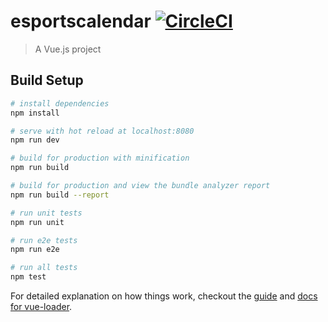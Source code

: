 # esportscalendar [![CircleCI](https://circleci.com/gh/SantiMA10/VUEsportscalendar.svg?style=svg&circle-token=6bb56fdb5a5fdba31a91bea8197e752deb657f60)](https://circleci.com/gh/SantiMA10/VUEsportscalendar)

> A Vue.js project

## Build Setup

``` bash
# install dependencies
npm install

# serve with hot reload at localhost:8080
npm run dev

# build for production with minification
npm run build

# build for production and view the bundle analyzer report
npm run build --report

# run unit tests
npm run unit

# run e2e tests
npm run e2e

# run all tests
npm test
```

For detailed explanation on how things work, checkout the [guide](http://vuejs-templates.github.io/webpack/) and [docs for vue-loader](http://vuejs.github.io/vue-loader).
